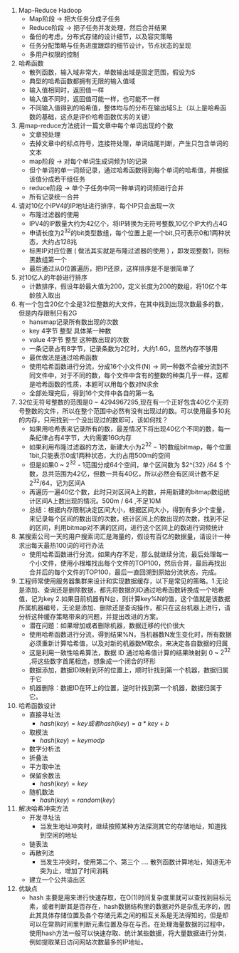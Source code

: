 1. Map-Reduce Hadoop
   * Map阶段 -> 把大任务分成子任务
   * Reduce阶段 -> 把子任务并发处理，然后合并结果
   * 备份的考虑，分布式存储的设计细节，以及容灾策略
   * 任务分配策略与任务进度跟踪的细节设计，节点状态的呈现
   * 多用户权限的控制
2. 哈希函数
   * 散列函数，输入域非常大，单数输出域是固定范围，假设为S
   * 典型的哈希函数都拥有无限的输入值域
   * 输入值相同时，返回值一样
   * 输入值不同时，返回值可能一样，也可能不一样
   * 不同输入值得到的哈希值，整体均与的分布在输出域S上（以上是哈希函数的基础，这点是评价哈希函数优劣的关键）
3. 用map-reduce方法统计一篇文章中每个单词出现的个数
   * 文章预处理
   * 去掉文章中的标点符号，连接符处理，单词结尾判断，产生只包含单词的文本
   * map阶段 -> 对每个单词生成词频为1的记录
   * 但个单词的单一词频记录，通过哈希函数得到每个单词的哈希值，并根据该值分成若干组任务
   * reduce阶段 -> 单个子任务中同一种单词的词频进行合并
   * 所有记录统一合并
4. 请对10亿个IPV4的IP地址进行排序，每个IP只会出现一次
   * 布隆过滤器的使用
   * IPV4的IP数量大约为42亿个，将IP转换为无符号整数,10亿个IP大约占4G
   * 申请长度为$2^{32}$的bit类型数组，每个位置上是一个bit,只可表示0和1两种状态，大约占128兆
   * 标黑IP对应位置 ( 做法其实就是布隆过滤器的使用 ) ，即发现整数1，则标黑数组第一个
   * 最后通过从0位置遍历，把IP还原，这样排序是不是很简单了
5. 对10亿人的年龄进行排序
   * 计数排序，假设年龄最大值为200，定义长度为200的数组，将10亿个年龄放入取出
6. 有一个包含20亿个全是32位整数的大文件，在其中找到出现次数最多的数，但是内存限制只有2G
   * hansmap记录所有数出现的次数
   * key 4字节 整型 具体某一种数
   * value 4字节 整型 这种数出现的次数
   * 一条记录占有8字节，记录条数为2亿时，大约1.6G，显然内存不够用
   * 最优做法是通过哈希函数
   * 使用哈希函数进行分流，分成16个小文件(N) -> 同一种数不会被分流到不同文件中，对于不同的数，每个文件中含有的整数的种类几乎一样，这都是哈希函数的性质，本题可以用每个数对N求余
   * 全部处理完后，得到16个文件中各自的第一名
7. 32位无符号整数的范围是0 ~ 4294967295,现在有一个正好包含40亿个无符号整数的文件，所以在整个范围中必然有没有出现过的数。可以使用最多10兆的内存，只用找到一个没出现过的数即可，该如何找？
   * 如果用哈希表来记录所有的数，最差情况下将出现40亿个不同的数，每一条纪律占有4字节，大约需要16G内存
   * 如果利用布隆过滤器的方法，新建大小为$2^{32} -1$的数组bitmap，每个位置1bit,只能表示0或1两种状态，大约占用500m的空间
   * 但是如果0 ~ $2^{32}$ - 1范围分成64个空间，单个区间数为 $2^{32} /64 $ 个数，总共范围为42亿，但数一共有40亿，所以必然会有区间计数不足 $2^{32} / 64$，记为区间A
   * 再遍历一遍40亿个数，此时只对区间A上的数，并用新建的bitmap数组统计区间A上数出现的情况。500m / 64 ,不足10M
   * 总结：根据内存限制决定区间大小，根据区间大小，得到有多少个变量，来记录每个区间的数出现的次数，统计区间上的数出现的次数，找到不足的区间，利用bitmap对不满的区间，进行这个区间上的数进行词频统计
8. 某搜索公司一天的用户搜索词汇是海量的，假设有百亿的数据量，请设计一种求出每天最热100词的可行办法
   * 使用哈希函数进行分流，如果内存不足，那么就继续分流，最后处理每一个小文件，使用小根堆找出每个文件的TOP100，然后合并，最后再找出合并后的每个文件的TOP100，最后一直回溯到原始分流状态，完成。
9. 工程师常使用服务器集群来设计和实现数据缓存，以下是常见的策略。1.无论是添加、查询还是删除数据，都先将数据的ID通过哈希函数转换成一个哈希值，记为key 2.如果目前机器有N台，则计算key%N的值，这个值就是该数据所属机器编号，无论是添加、删除还是查询操作，都只在这台机器上进行，请分析这种缓存策略带来的问题，并提出改进的方案。
   * 潜在问题：如果增加或者删除机器，数据迁移的代价很大
   * 使用哈希函数进行分流，得到结果%N，当机器数N发生变化时，所有数据必须重新计算哈希值，以及对新的机器数M取余，来决定各自数据的归属
   * 这是利用一致性哈希算法，数据 ID 通过哈希值计算的结果映射到 0 ~ $2^{32}$ ,将这些数字首尾相连，想象成一个闭合的环形
   * 数据添加，数据ID映射到环的位置上，顺时针找到第一个机器，数据归属于它
   * 机器删除：数据ID在环上的位置，逆时针找到第一个机器，数据归属于它。
10. 哈希函数设计
    * 直接寻址法
      * $hash(key)=key 或者 hash(key) = a * key + b$
    * 取模法
      * $hash(key) = key mod p$
    * 数字分析法
    * 折叠法
    * 平方取中法
    * 保留余数法
      *  $hash(key) = key % p$
    * 随机数法
      * $hash(key) = random(key)$
11. 解决哈希冲突方法
    * 开发寻址法
      * 当发生地址冲突时，继续按照某种方法探测其它的存储地址，知道找到空闲的地址
    * 链表法
    * 再散列法
      * 当发生冲突时，使用第二个、第三个 .... 散列函数计算地址，知道无冲突为止，增加了时间消耗
    * 建立一个公共溢出区
12. 优缺点
    * hash 主要是用来进行快速存取，在O(1)时间复杂度里就可以查找到目标元素，或者判断其是否存在，hash数据结构里的数据对外是杂乱无序的，因此其具体存储位置及各个存储元素之间的相互关系是无法得知的，但是却可以在常熟时间里判断元素位置及存在与否。在处理海量数据的过程中，使用hash方法一般可以快速存取、统计某些数据，将大量数据进行分类，例如提取某日访问网站次数最多的IP地址。